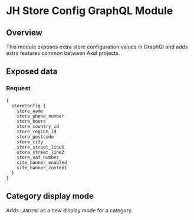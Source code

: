 # JH Store Config GraphQL Module #

## Overview
This module exposes extra store configuration values in GraphQl and adds extra features common between
Axel projects.

## Exposed data

### Request
```
{
  storeConfig {
    store_name
    store_phone_number
    store_hours
    store_country_id
    store_region_id
    store_postcode
    store_city
    store_street_line1
    store_street_line2
    store_vat_number
    site_banner_enabled
    site_banner_content
  }
}
```

## Category display mode

Adds `LANDING` as a new display mode for a category.